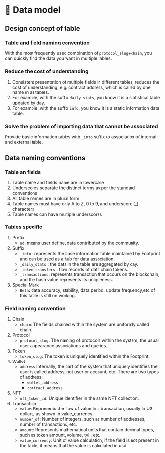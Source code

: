 # 📑 Data model

## Design concept of table&#x20;

### **Table and field naming convention**

With the most frequently used combination of `protocol_slug`+`chain`, you can quickly find the data you want in multiple tables.

### **Reduce the cost of understanding**

1. Consistent presentation of multiple fields in different tables, reduces the cost of understanding, e.g. contract address, which is called by one name in all tables.
2. For example, with the suffix `daily_stats`, you know it is a statistical table updated by day.
3. For example ,with the suffix `info`, you know it is a static information data table.

### **Solve the problem of importing data that cannot be associated**

Provide basic information tables with `_info` suffix to association of internal and external table.

## Data naming conventions

### **Table an fields**

1. Table name and fields name are in lowercase
2. Underscores separate the distinct terms as per the standard conventions
3. All table names are in plural form&#x20;
4. Table names must have only A to Z, 0 to 9, and underscore (\_) characters
5. Table names can have multiple underscores

### **Tables specific**

1. Prefix
   * `ud`: means user define, data contributed by the community.
2. Suffix
   * `_info` : represents the base information table maintained by Footprint and can be used as a hub for data association.
   * `_daily_stats` : the data in the table are aggregated by day.
   * `_token_transfers` : flow records of data chain tokens.
   * `_transactions`: represents transaction that occurs on the blockchain, and the hash value represents its uniqueness.
3. Special Mark
   * `Beta`**:** data accuracy, stability, data period, update frequency,etc of this table is still on working.

### **Field naming convention**

1. Chain
   * `chain`: The fields chained within the system are uniformly called chain.
2. Protocol
   * `protocol_slug`: The naming of protocols within the system, the usual user appearance associations and queries.
3. Token
   * `token_slug`: The token is uniquely identified within the Footprint.
4. Wallet
   * `address` Internally, the part of the system that uniquely identifies the user is called address, not user or account, etc. There are two types of address:
     * `wallet_address`
     * `contract_address`
5. NFT
   * `nft_token_id`: Unique identifier in the same NFT collection.
6. Transaction
   * `value`: Represents the flow of value in a transaction, usually in US dollars, as shown in value\_currency.
   * `number_of`: Number of integers, such as number of addresses, number of transactions, etc.
   * `amount`: Represents mathematical units that contain decimal types, such as token amount, volume, tvl , etc.
   * `value_currency`: Unit of value calculation, if the field is not present in the table, it means that the value is calculated in usd.

